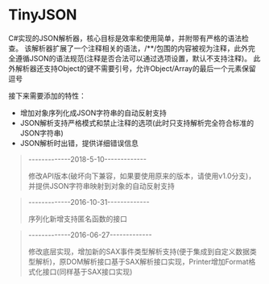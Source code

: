 # TinyJSON
C#实现的JSON解析器，核心目标是效率和使用简单，并附带有严格的语法检查。
该解析器扩展了一个注释相关的语法，/**/包围的内容被视为注释，此外完全遵循JSON的语法规范(注释是否合法可以通过选项设置，默认不支持注释)。
此外解析器还支持Object的键不需要引号，允许Object/Array的最后一个元素保留逗号


接下来需要添加的特性：

+ 增加对象序列化成JSON字符串的自动反射支持
+ JSON解析支持严格模式和禁止注释的选项(此时只支持解析完全符合标准的JSON字符串)
+ JSON解析时出错，提供详细错误信息

>-------------2018-5-10-------------
>
>修改API版本(破坏向下兼容，如果要使用原来的版本，请使用v1.0分支)，并提供JSON字符串映射到对象的自动反射支持

>-------------2016-10-31-------------
>
>序列化新增支持匿名函数的接口

>-------------2016-06-27-------------
>
>修改底层实现，增加新的SAX事件类型解析支持(便于集成到自定义数据类型解析)，原DOM解析接口基于SAX解析接口实现，Printer增加Format格式化接口(同样基于SAX接口实现)